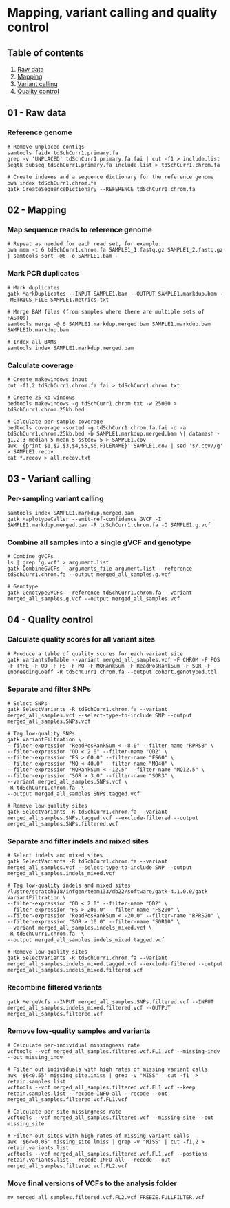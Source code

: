 # Mapping, variant calling and quality control

## Table of contents
1. [Raw data](#raw)
2. [Mapping](#mapping)
3. [Variant calling](#variantcalling)
4. [Quality control](#qc)
## 01 - Raw data <a name="raw"></a>
### Reference genome
```
# Remove unplaced contigs
samtools faidx tdSchCurr1.primary.fa
grep -v 'UNPLACED' tdSchCurr1.primary.fa.fai | cut -f1 > include.list
seqtk subseq tdSchCurr1.primary.fa include.list > tdSchCurr1.chrom.fa

# Create indexes and a sequence dictionary for the reference genome
bwa index tdSchCurr1.chrom.fa
gatk CreateSequenceDictionary --REFERENCE tdSchCurr1.chrom.fa
```
## 02 - Mapping <a name="mapping"></a>
### Map sequence reads to reference genome
```
# Repeat as needed for each read set, for example:
bwa mem -t 6 tdSchCurr1.chrom.fa SAMPLE1_1.fastq.gz SAMPLE1_2.fastq.gz | samtools sort -@6 -o SAMPLE1.bam -
```
### Mark PCR duplicates
```
# Mark duplicates
gatk MarkDuplicates --INPUT SAMPLE1.bam --OUTPUT SAMPLE1.markdup.bam --METRICS_FILE SAMPLE1.metrics.txt

# Merge BAM files (from samples where there are multiple sets of FASTQs)
samtools merge -@ 6 SAMPLE1.markdup.merged.bam SAMPLE1.markdup.bam SAMPLE1b.markdup.bam

# Index all BAMs
samtools index SAMPLE1.markdup.merged.bam
```
### Calculate coverage
```
# Create makewindows input
cut -f1,2 tdSchCurr1.chrom.fa.fai > tdSchCurr1.chrom.txt

# Create 25 kb windows
bedtools makewindows -g tdSchCurr1.chrom.txt -w 25000 > tdSchCurr1.chrom.25kb.bed

# Calculate per-sample coverage
bedtools coverage -sorted -g tdSchCurr1.chrom.fa.fai -d -a tdSchCurr1.chrom.25kb.bed -b SAMPLE1.markdup.merged.bam \| datamash -g1,2,3 median 5 mean 5 sstdev 5 > SAMPLE1.cov
awk '{print $1,$2,$3,$4,$5,$6,FILENAME}' SAMPLE1.cov | sed 's/.cov//g' > SAMPLE1.recov
cat *.recov > all.recov.txt
```
## 03 - Variant calling <a name="variantcalling"></a>

### Per-sampling variant calling
```
samtools index SAMPLE1.markdup.merged.bam
gatk HaplotypeCaller --emit-ref-confidence GVCF -I SAMPLE1.markdup.merged.bam -R tdSchCurr1.chrom.fa -O SAMPLE1.g.vcf
```
### Combine all samples into a single gVCF and genotype
```
# Combine gVCFs
ls | grep 'g.vcf' > argument.list
gatk CombineGVCFs --arguments_file argument.list --reference tdSchCurr1.chrom.fa --output merged_all_samples.g.vcf

# Genotype
gatk GenotypeGVCFs --reference tdSchCurr1.chrom.fa --variant merged_all_samples.g.vcf --output merged_all_samples.vcf
```
## 04 - Quality control <a name="qc"></a>
### Calculate quality scores for all variant sites
```
# Produce a table of quality scores for each variant site
gatk VariantsToTable --variant merged_all_samples.vcf -F CHROM -F POS -F TYPE -F QD -F FS -F MQ -F MQRankSum -F ReadPosRankSum -F SOR -F InbreedingCoeff -R tdSchCurr1.chrom.fa --output cohort.genotyped.tbl
```
### Separate and filter SNPs
```
# Select SNPs
gatk SelectVariants -R tdSchCurr1.chrom.fa --variant merged_all_samples.vcf --select-type-to-include SNP --output merged_all_samples.SNPs.vcf

# Tag low-quality SNPs
gatk VariantFiltration \
--filter-expression "ReadPosRankSum < -8.0" --filter-name "RPRS8" \
--filter-expression "QD < 2.0" --filter-name "QD2" \
--filter-expression "FS > 60.0" --filter-name "FS60" \
--filter-expression "MQ < 40.0" --filter-name "MQ40" \
--filter-expression "MQRankSum < -12.5" --filter-name "MQ12.5" \
--filter-expression "SOR > 3.0" --filter-name "SOR3" \
--variant merged_all_samples.SNPs.vcf \
-R tdSchCurr1.chrom.fa  \
--output merged_all_samples.SNPs.tagged.vcf

# Remove low-quality sites
gatk SelectVariants -R tdSchCurr1.chrom.fa --variant merged_all_samples.SNPs.tagged.vcf --exclude-filtered --output merged_all_samples.SNPs.filtered.vcf
```
### Separate and filter indels and mixed sites
```
# Select indels and mixed sites
gatk SelectVariants -R tdSchCurr1.chrom.fa --variant merged_all_samples.vcf --select-type-to-include SNP --output merged_all_samples.indels_mixed.vcf

# Tag low-quality indels and mixed sites
/lustre/scratch118/infgen/team133/db22/software/gatk-4.1.0.0/gatk VariantFiltration \
--filter-expression "QD < 2.0" --filter-name "QD2" \
--filter-expression "FS > 200.0" --filter-name "FS200" \
--filter-expression "ReadPosRankSum < -20.0" --filter-name "RPRS20" \
--filter-expression "SOR > 10.0" --filter-name "SOR10" \
--variant merged_all_samples.indels_mixed.vcf \
-R tdSchCurr1.chrom.fa  \
--output merged_all_samples.indels_mixed.tagged.vcf

# Remove low-quality sites
gatk SelectVariants -R tdSchCurr1.chrom.fa --variant merged_all_samples.indels_mixed.tagged.vcf --exclude-filtered --output merged_all_samples.indels_mixed.filtered.vcf
```
### Recombine filtered variants
```
gatk MergeVcfs --INPUT merged_all_samples.SNPs.filtered.vcf --INPUT merged_all_samples.indels_mixed.filtered.vcf --OUTPUT merged_all_samples.filtered.vcf
```
### Remove low-quality samples and variants 
```
# Calculate per-individual missingness rate 
vcftools --vcf merged_all_samples.filtered.vcf.FL1.vcf --missing-indv --out missing_indv

# Filter out individuals with high rates of missing variant calls
awk '$6<0.55' missing_site.imiss | grep -v "MISS" | cut -f1  > retain.samples.list
vcftools --vcf merged_all_samples.filtered.vcf.FL1.vcf --keep retain.samples.list --recode-INFO-all --recode --out merged_all_samples.filtered.vcf.FL1.vcf  

# Calculate per-site missingness rate 
vcftools --vcf merged_all_samples.filtered.vcf --missing-site --out missing_site

# Filter out sites with high rates of missing variant calls
awk '$6<=0.05' missing_site.lmiss | grep -v "MISS" | cut -f1,2 > retain.variants.list
vcftools --vcf merged_all_samples.filtered.vcf.FL1.vcf --postions retain.variants.list --recode-INFO-all --recode --out merged_all_samples.filtered.vcf.FL2.vcf 
```
### Move final versions of VCFs to the analysis folder
```
mv merged_all_samples.filtered.vcf.FL2.vcf FREEZE.FULLFILTER.vcf
```
